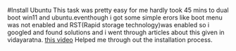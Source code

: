 #Install Ubuntu
This task was pretty easy for me hardly took 45 mins to dual boot win11 and ubuntu.eventhough i got some simple erors like boot menu was not enabled and 
RST(Rapid storage technology)was enabled so i googled and found solutions and i went through articles about this given in vidayaratna.
[this video](https://youtu.be/bVmTxwUuXlM) Helped me through out the installation process.
